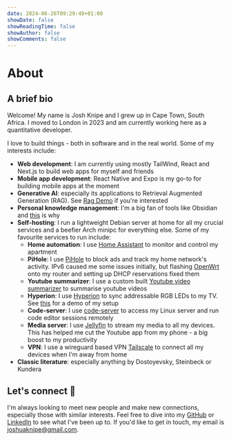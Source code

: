 ```yaml
---
date: 2024-06-26T09:29:49+01:00
showDate: false
showReadingTime: false
showAuthor: false
showComments: false
---
```


# About

## A brief bio

Welcome! My name is Josh Knipe and I grew up in Cape Town, South Africa. I moved to London in 2023 and am currently working here as a quantitative developer.

I love to build things - both in software and in the real world. Some of my interests include:

- **Web development**: I am currently using mostly TailWind, React and Next.js to build web apps for myself and friends
- **Mobile app development**: React Native and Expo is my go-to for building mobile apps at the moment
- **Generative AI**: especially its applications to Retrieval Augmented Generation (RAG). See [Rag Demo](https://github.com/joshuaknipe/RAG-apphttps://github.com/joshuaknipe/) if you're interested
- **Personal knowledge management**: I'm a big fan of tools like Obsidian and [this](https://joshuaknipe.com/posts/obsidian-as-a-second-brain/) is why
- **Self-hosting**: I run a lightweight Debian server at home for all my crucial services and a beefier Arch minipc for everything else. Some of my favourite services to run include:
  - **Home automation**: I use [Home Assistant](https://www.home-assistant.io/) to monitor and control my apartment
  - **PiHole**: I use [PiHole](https://pi-hole.net/) to block ads and track my home network's activity. IPv6 caused me some issues initially, but flashing [OpenWrt](https://openwrt.org/) onto my router and setting up DHCP reservations fixed them
  - **Youtube summarizer**: I use a custom built [Youtube video summarizer](https://github.com/joshuaknipe/ytsummarizer) to summarise youtube videos
  - **Hyperion**: I use [Hyperion](https://hyperion-project.org/) to sync addressable RGB LEDs to my TV. See [this](https://youtube.com/shorts/Ao_SEIQEyLU?si=yeyIdVStw6NVg6z1) for a demo of my setup
  - **Code-server**: I use [code-server](https://github.com/coder/code-server) to access my Linux server and run code editor sessions remotely
  - **Media server**: I use [Jellyfin](https://jellyfin.org/docs/) to stream my media to all my devices. This has helped me cut the Youtube app from my phone - a big boost to my productivity
  - **VPN**: I use a wireguard based VPN [Tailscale](https://tailscale.com/) to connect all my devices when I'm away from home
- **Classic literature**: especially anything by Dostoyevsky, Steinbeck or Kundera

## Let's connect 🤝

I'm always looking to meet new people and make new connections, especially those with similar interests. Feel free to dive into my [GitHub](https://github.com/joshuaknipe) or [LinkedIn](https://www.linkedin.com/in/joshuaknipe/) to see what I've been up to.
If you'd like to get in touch, my email is [joshuaknipe@gmail.com](mailto:joshuaknipe@gmail.com).
